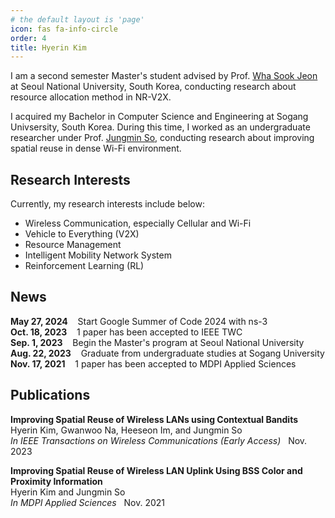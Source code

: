 ```yaml
---
# the default layout is 'page'
icon: fas fa-info-circle
order: 4
title: Hyerin Kim
---
```


<!-- > Add Markdown syntax content to file `_tabs/about.md`{: .filepath } and it will show up on this page.
{: .prompt-tip } -->

<!-- **Currently Working on** | Mobile Computing & Communication Lab. in Seoul National University -->


I am a second semester Master's student advised by Prof. [Wha Sook Jeon] at Seoul National University, South Korea, conducting research about resource allocation method in NR-V2X.  

I acquired my Bachelor in Computer Science and Engineering at Sogang Univsersity, South Korea. During this time, I worked as an undergraduate researcher under Prof. [Jungmin So], conducting research about improving spatial reuse in dense Wi-Fi environment.

## Research Interests

Currently, my research interests include below:
* Wireless Communication, especially Cellular and Wi-Fi
* Vehicle to Everything (V2X)
* Resource Management
* Intelligent Mobility Network System
* Reinforcement Learning (RL)

## News

**May 27, 2024** &nbsp;&nbsp; Start Google Summer of Code 2024 with ns-3  
**Oct. 18, 2023** &nbsp;&nbsp; 1 paper has been accepted to IEEE TWC  
**Sep. 1, 2023** &nbsp;&nbsp; Begin the Master's program at Seoul National University  
**Aug. 22, 2023** &nbsp;&nbsp; Graduate from undergraduate studies at Sogang University  
**Nov. 17, 2021** &nbsp;&nbsp; 1 paper has been accepted to MDPI Applied Sciences


## Publications

**Improving Spatial Reuse of Wireless LANs using Contextual Bandits**   
Hyerin Kim, Gwanwoo Na, Heeseon Im, and Jungmin So  
*In IEEE Transactions on Wireless Communications (Early Access)* &nbsp; Nov. 2023

**Improving Spatial Reuse of Wireless LAN Uplink Using BSS Color and Proximity Information**  
Hyerin Kim and Jungmin So  
*In MDPI Applied Sciences* &nbsp; Nov. 2021


[Wha Sook Jeon]: https://cse.snu.ac.kr/en/people/faculty/57
[Jungmin So]: https://cs.sogang.ac.kr/cs/cs02_1_12.html